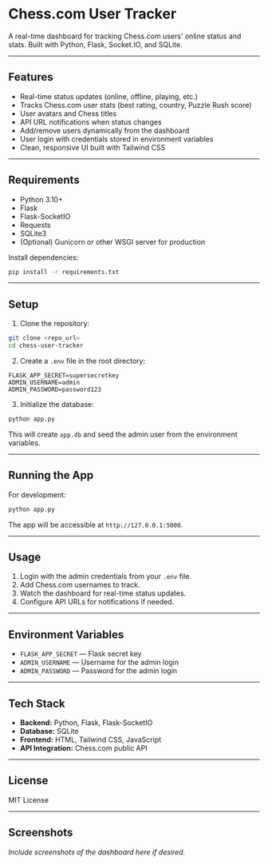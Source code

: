 # Chess.com User Tracker

A real-time dashboard for tracking Chess.com users' online status and stats. Built with Python, Flask, Socket.IO, and SQLite.

---

## Features

- Real-time status updates (online, offline, playing, etc.)
- Tracks Chess.com user stats (best rating, country, Puzzle Rush score)
- User avatars and Chess titles
- API URL notifications when status changes
- Add/remove users dynamically from the dashboard
- User login with credentials stored in environment variables
- Clean, responsive UI built with Tailwind CSS

---

## Requirements

- Python 3.10+
- Flask
- Flask-SocketIO
- Requests
- SQLite3
- (Optional) Gunicorn or other WSGI server for production

Install dependencies:

```bash
pip install -r requirements.txt
```

---

## Setup

1. Clone the repository:

```bash
git clone <repo_url>
cd chess-user-tracker
```

2. Create a `.env` file in the root directory:

```env
FLASK_APP_SECRET=supersecretkey
ADMIN_USERNAME=admin
ADMIN_PASSWORD=password123
```

3. Initialize the database:

```bash
python app.py
```

This will create `app.db` and seed the admin user from the environment variables.

---

## Running the App

For development:

```bash
python app.py
```

The app will be accessible at `http://127.0.0.1:5000`.

---

## Usage

1. Login with the admin credentials from your `.env` file.
2. Add Chess.com usernames to track.
3. Watch the dashboard for real-time status updates.
4. Configure API URLs for notifications if needed.

---

## Environment Variables

- `FLASK_APP_SECRET` — Flask secret key
- `ADMIN_USERNAME` — Username for the admin login
- `ADMIN_PASSWORD` — Password for the admin login

---

## Tech Stack

- **Backend:** Python, Flask, Flask-SocketIO
- **Database:** SQLite
- **Frontend:** HTML, Tailwind CSS, JavaScript
- **API Integration:** Chess.com public API

---

## License

MIT License

---

## Screenshots

_Include screenshots of the dashboard here if desired._
